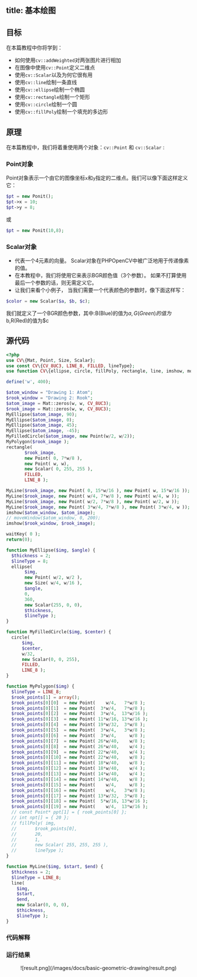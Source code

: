 title: 基本绘图
---

## 目标

在本篇教程中你将学到：

 - 如何使用`cv::addWeighted`对两张图片进行相加
 - 在图像中使用`cv::Point`定义二维点
 - 使用`cv::Scalar`以及为何它很有用
 - 使用`cv::line`绘制一条直线
 - 使用`cv::ellipse`绘制一个椭圆
 - 使用`cv::rectangle`绘制一个矩形
 - 使用`cv::circle`绘制一个圆
 - 使用`cv::fillPoly`绘制一个填充的多边形

## 原理
在本篇教程中，我们将着重使用两个对象：`cv::Point` 和 `cv::Scalar` :

### Point对象
Point对象表示一个由它的图像坐标`x`和`y`指定的二维点。我们可以像下面这样定义它：

``` php
$pt = new Ponit();
$pt->x = 10;
$pt->y = 8;
```

或

``` php
$pt = new Ponit(10,8);
```

### Scalar对象

 - 代表一个4元素的向量。 Scalar对象在PHPOpenCV中被广泛地用于传递像素的值。
 - 在本教程中，我们将使用它来表示BGR颜色值（3个参数）。 如果不打算使用最后一个参数的话，则无需定义它。
 - 让我们来看个小例子， 当我们需要一个代表颜色的参数时，像下面这样写：
``` php
$color = new Scalar($a, $b, $c);
```

我们就定义了一个BGR颜色参数，其中:B(Blue)的值为$a,G(Green)的值为$b,R(Red)的值为$c


## 源代码

``` php
<?php
use CV\{Mat, Point, Size, Scalar};
use const CV\{CV_8UC3, LINE_8, FILLED, lineType};
use function CV\{ellipse, circle, fillPoly, rectangle, line, imshow, moveWindow, waitKey};

define('w', 400);

$atom_window = "Drawing 1: Atom";
$rook_window = "Drawing 2: Rook";
$atom_image = Mat::zeros(w, w, CV_8UC3);
$rook_image = Mat::zeros(w, w, CV_8UC3);
MyEllipse($atom_image, 90);
MyEllipse($atom_image, 0);
MyEllipse($atom_image, 45);
MyEllipse($atom_image, -45);
MyFilledCircle($atom_image, new Point(w/2, w/2));
MyPolygon($rook_image );
rectangle( 
       $rook_image,
       new Point( 0, 7*w/8 ),
       new Point( w, w),
       new Scalar( 0, 255, 255 ),
       FILLED,
       LINE_8 );

MyLine($rook_image, new Point( 0, 15*w/16 ), new Point( w, 15*w/16 ));
MyLine($rook_image, new Point( w/4, 7*w/8 ), new Point( w/4, w ));
MyLine($rook_image, new Point( w/2, 7*w/8 ), new Point( w/2, w ));
MyLine($rook_image, new Point( 3*w/4, 7*w/8 ), new Point( 3*w/4, w ));
imshow($atom_window, $atom_image);
// moveWindow($atom_window, 0, 200);
imshow($rook_window, $rook_image);

waitKey( 0 );
return(0);

function MyEllipse($img, $angle) {
  $thickness = 2;
  $lineType = 8;
  ellipse(
       $img,
       new Point( w/2, w/2 ),
       new Size( w/4, w/16 ),
       $angle,
       0,
       360,
       new Scalar(255, 0, 0),
       $thickness,
       $lineType );
}

function MyFilledCircle($img, $center) {
  circle( 
      $img,
      $center,
      w/32,
      new Scalar(0, 0, 255),
      FILLED,
      LINE_8 );
}

function MyPolygon($img) {
  $lineType = LINE_8;
  $rook_points[1] = array();
  $rook_points[0][0]  = new Point(    w/4,   7*w/8 );
  $rook_points[0][1]  = new Point(  3*w/4,   7*w/8 );
  $rook_points[0][2]  = new Point(  3*w/4,  13*w/16 );
  $rook_points[0][3]  = new Point( 11*w/16, 13*w/16 );
  $rook_points[0][4]  = new Point( 19*w/32,  3*w/8 );
  $rook_points[0][5]  = new Point(  3*w/4,   3*w/8 );
  $rook_points[0][6]  = new Point(  3*w/4,     w/8 );
  $rook_points[0][7]  = new Point( 26*w/40,    w/8 );
  $rook_points[0][8]  = new Point( 26*w/40,    w/4 );
  $rook_points[0][9]  = new Point( 22*w/40,    w/4 );
  $rook_points[0][10] = new Point( 22*w/40,    w/8 );
  $rook_points[0][11] = new Point( 18*w/40,    w/8 );
  $rook_points[0][12] = new Point( 18*w/40,    w/4 );
  $rook_points[0][13] = new Point( 14*w/40,    w/4 );
  $rook_points[0][14] = new Point( 14*w/40,    w/8 );
  $rook_points[0][15] = new Point(    w/4,     w/8 );
  $rook_points[0][16] = new Point(    w/4,   3*w/8 );
  $rook_points[0][17] = new Point( 13*w/32,  3*w/8 );
  $rook_points[0][18] = new Point(  5*w/16, 13*w/16 );
  $rook_points[0][19] = new Point(    w/4,  13*w/16 );
  // const Point* ppt[1] = { rook_points[0] };
  // int npt[] = { 20 };
  // fillPoly( img,
  //       $rook_points[0],
  //       20,
  //       1,
  //       new Scalar( 255, 255, 255 ),
  //       lineType );
}

function MyLine($img, $start, $end) {
  $thickness = 2;
  $lineType = LINE_8;
  line( 
    $img,
    $start,
    $end,
    new Scalar(0, 0, 0),
    $thickness,
    $lineType );
}
```


### 代码解释


### 运行结果

<div align = "center">
![result.png](/images/docs/basic-geometric-drawing/result.png)
</div>

  
  
